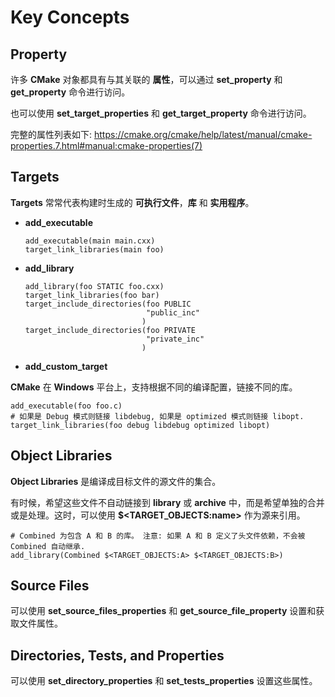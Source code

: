 # Key Concepts

## Property

许多 **CMake** 对象都具有与其关联的 **属性**，可以通过 **set_property** 和 **get_property** 命令进行访问。

也可以使用 **set_target_properties** 和 **get_target_property** 命令进行访问。

完整的属性列表如下: https://cmake.org/cmake/help/latest/manual/cmake-properties.7.html#manual:cmake-properties(7)

## Targets

**Targets** 常常代表构建时生成的 **可执行文件**，**库** 和 **实用程序**。

 - **add_executable**

    ```
    add_executable(main main.cxx)
    target_link_libraries(main foo)
    ```

 - **add_library**

    ```
    add_library(foo STATIC foo.cxx)
    target_link_libraries(foo bar)
    target_include_directories(foo PUBLIC
                               "public_inc"
                              )
    target_include_directories(foo PRIVATE
                               "private_inc"
                              )
    ```

 - **add_custom_target**

**CMake** 在 **Windows** 平台上，支持根据不同的编译配置，链接不同的库。

```
add_executable(foo foo.c)
# 如果是 Debug 模式则链接 libdebug, 如果是 optimized 模式则链接 libopt.
target_link_libraries(foo debug libdebug optimized libopt)
```

## Object Libraries

**Object Libraries** 是编译成目标文件的源文件的集合。

有时候，希望这些文件不自动链接到 **library** 或 **archive** 中，而是希望单独的合并或是处理。这时，可以使用 **\$\<TARGET\_OBJECTS:name\>** 作为源来引用。

```
# Combined 为包含 A 和 B 的库。 注意: 如果 A 和 B 定义了头文件依赖，不会被 Combined 自动继承.
add_library(Combined $<TARGET_OBJECTS:A> $<TARGET_OBJECTS:B>)
```

## Source Files

可以使用 **set_source_files_properties** 和 **get_source_file_property** 设置和获取文件属性。

## Directories, Tests, and Properties

可以使用 **set_directory_properties** 和 **set_tests_properties** 设置这些属性。
